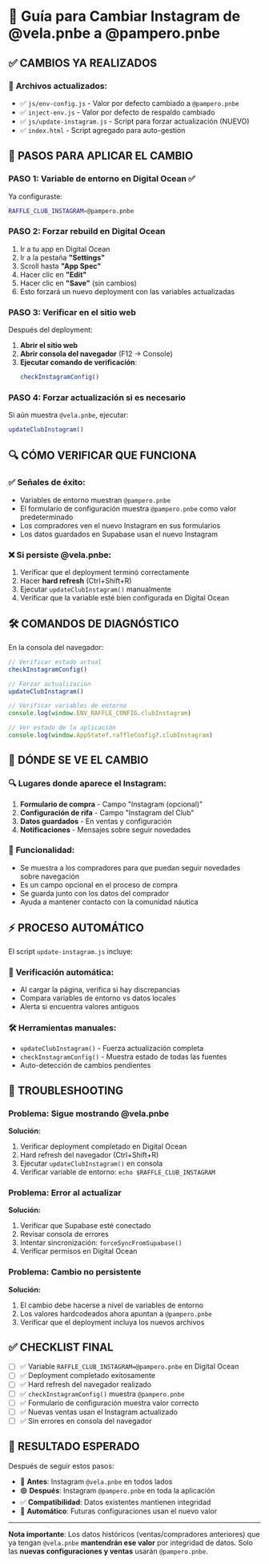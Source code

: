 # 📱 Guía para Cambiar Instagram de @vela.pnbe a @pampero.pnbe

## ✅ **CAMBIOS YA REALIZADOS**

### 📝 **Archivos actualizados:**
- ✅ `js/env-config.js` - Valor por defecto cambiado a `@pampero.pnbe`
- ✅ `inject-env.js` - Valor por defecto de respaldo cambiado
- ✅ `js/update-instagram.js` - Script para forzar actualización (NUEVO)
- ✅ `index.html` - Script agregado para auto-gestión

## 🔧 **PASOS PARA APLICAR EL CAMBIO**

### **PASO 1: Variable de entorno en Digital Ocean ✅**
Ya configuraste:
```bash
RAFFLE_CLUB_INSTAGRAM=@pampero.pnbe
```

### **PASO 2: Forzar rebuild en Digital Ocean**
1. Ir a tu app en Digital Ocean
2. Ir a la pestaña **"Settings"**
3. Scroll hasta **"App Spec"**
4. Hacer clic en **"Edit"** 
5. Hacer clic en **"Save"** (sin cambios)
6. Esto forzará un nuevo deployment con las variables actualizadas

### **PASO 3: Verificar en el sitio web**
Después del deployment:

1. **Abrir el sitio web**
2. **Abrir consola del navegador** (F12 → Console)
3. **Ejecutar comando de verificación**:
   ```javascript
   checkInstagramConfig()
   ```

### **PASO 4: Forzar actualización si es necesario**
Si aún muestra `@vela.pnbe`, ejecutar:
```javascript
updateClubInstagram()
```

## 🔍 **CÓMO VERIFICAR QUE FUNCIONA**

### ✅ **Señales de éxito:**
- Variables de entorno muestran `@pampero.pnbe`
- El formulario de configuración muestra `@pampero.pnbe` como valor predeterminado
- Los compradores ven el nuevo Instagram en sus formularios
- Los datos guardados en Supabase usan el nuevo Instagram

### ❌ **Si persiste @vela.pnbe:**
1. Verificar que el deployment terminó correctamente
2. Hacer **hard refresh** (Ctrl+Shift+R)
3. Ejecutar `updateClubInstagram()` manualmente
4. Verificar que la variable esté bien configurada en Digital Ocean

## 🛠️ **COMANDOS DE DIAGNÓSTICO**

En la consola del navegador:

```javascript
// Verificar estado actual
checkInstagramConfig()

// Forzar actualización
updateClubInstagram()

// Verificar variables de entorno
console.log(window.ENV_RAFFLE_CONFIG.clubInstagram)

// Ver estado de la aplicación
console.log(window.AppState?.raffleConfig?.clubInstagram)
```

## 📱 **DÓNDE SE VE EL CAMBIO**

### 🔍 **Lugares donde aparece el Instagram:**
1. **Formulario de compra** - Campo "Instagram (opcional)"
2. **Configuración de rifa** - Campo "Instagram del Club"
3. **Datos guardados** - En ventas y configuración
4. **Notificaciones** - Mensajes sobre seguir novedades

### 🎯 **Funcionalidad:**
- Se muestra a los compradores para que puedan seguir novedades sobre navegación
- Es un campo opcional en el proceso de compra
- Se guarda junto con los datos del comprador
- Ayuda a mantener contacto con la comunidad náutica

## ⚡ **PROCESO AUTOMÁTICO**

El script `update-instagram.js` incluye:

### 🔄 **Verificación automática:**
- Al cargar la página, verifica si hay discrepancias
- Compara variables de entorno vs datos locales
- Alerta si encuentra valores antiguos

### 🛠️ **Herramientas manuales:**
- `updateClubInstagram()` - Fuerza actualización completa
- `checkInstagramConfig()` - Muestra estado de todas las fuentes
- Auto-detección de cambios pendientes

## 🚨 **TROUBLESHOOTING**

### **Problema: Sigue mostrando @vela.pnbe**
**Solución:**
1. Verificar deployment completado en Digital Ocean
2. Hard refresh del navegador (Ctrl+Shift+R)
3. Ejecutar `updateClubInstagram()` en consola
4. Verificar variable de entorno: `echo $RAFFLE_CLUB_INSTAGRAM`

### **Problema: Error al actualizar**
**Solución:**
1. Verificar que Supabase esté conectado
2. Revisar consola de errores
3. Intentar sincronización: `forceSyncFromSupabase()`
4. Verificar permisos en Digital Ocean

### **Problema: Cambio no persistente**
**Solución:**
1. El cambio debe hacerse a nivel de variables de entorno
2. Los valores hardcodeados ahora apuntan a `@pampero.pnbe`
3. Verificar que el deployment incluya los nuevos archivos

## ✅ **CHECKLIST FINAL**

- [ ] ✅ Variable `RAFFLE_CLUB_INSTAGRAM=@pampero.pnbe` en Digital Ocean
- [ ] ✅ Deployment completado exitosamente  
- [ ] ✅ Hard refresh del navegador realizado
- [ ] ✅ `checkInstagramConfig()` muestra `@pampero.pnbe`
- [ ] ✅ Formulario de configuración muestra valor correcto
- [ ] ✅ Nuevas ventas usan el Instagram actualizado
- [ ] ✅ Sin errores en consola del navegador

## 🎉 **RESULTADO ESPERADO**

Después de seguir estos pasos:
- 🔴 **Antes**: Instagram `@vela.pnbe` en todos lados
- 🟢 **Después**: Instagram `@pampero.pnbe` en toda la aplicación
- ✅ **Compatibilidad**: Datos existentes mantienen integridad
- 🔄 **Automático**: Futuras configuraciones usan el nuevo valor

---

**Nota importante**: Los datos históricos (ventas/compradores anteriores) que ya tengan `@vela.pnbe` **mantendrán ese valor** por integridad de datos. Solo las **nuevas configuraciones y ventas** usarán `@pampero.pnbe`.
